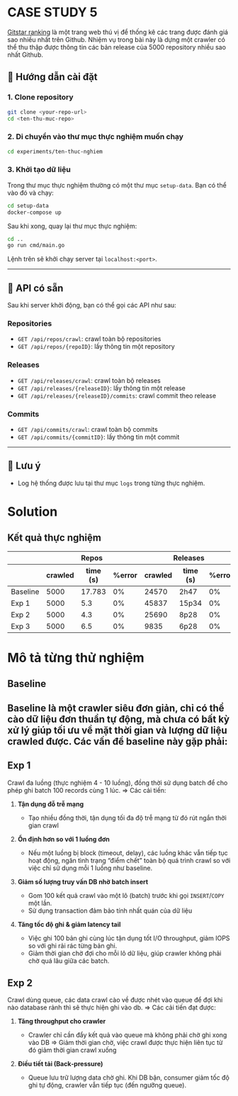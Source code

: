 # CASE STUDY 5

[Gitstar ranking](https://gitstar-ranking.com/repositories) là một trang web thú vị để thống kê các trang được đánh giá sao nhiều nhất trên Github. Nhiệm vụ trong bài này là dựng một crawler có thể thu thập được thông tin các bản release của 5000 repository nhiều sao nhất Github.

## 🚀 Hướng dẫn cài đặt

### 1. Clone repository

```bash
git clone <your-repo-url>
cd <ten-thu-muc-repo>
```

### 2. Di chuyển vào thư mục thực nghiệm muốn chạy

```bash
cd experiments/ten-thuc-nghiem
```

### 3. Khởi tạo dữ liệu

Trong thư mục thực nghiệm thường có một thư mục `setup-data`. Bạn có thể vào đó và chạy:

```bash
cd setup-data
docker-compose up
```

Sau khi xong, quay lại thư mục thực nghiệm:

```bash
cd ..
go run cmd/main.go
```

Lệnh trên sẽ khởi chạy server tại `localhost:<port>`.

---

## 📡 API có sẵn

Sau khi server khởi động, bạn có thể gọi các API như sau:

### Repositories
- `GET /api/repos/crawl`: crawl toàn bộ repositories
- `GET /api/repos/{repoID}`: lấy thông tin một repository

### Releases
- `GET /api/releases/crawl`: crawl toàn bộ releases
- `GET /api/releases/{releaseID}`: lấy thông tin một release
- `GET /api/releases/{releaseID}/commits`: crawl commit theo release

### Commits
- `GET /api/commits/crawl`: crawl toàn bộ commits
- `GET /api/commits/{commitID}`: lấy thông tin một commit

---

## 📝 Lưu ý

- Log hệ thống được lưu tại thư mục `logs` trong từng thực nghiệm.

  
# Solution

## Kết quả thực nghiệm
<table>
  <thead>
    <tr>
      <th> </th>
      <th colspan="3">Repos </th>
      <th colspan="3">Releases </th>
      <th colspan="3">Commits</th>
    </tr>
    <tr>
      <!-- Dòng header thứ hai để đánh tên hai cột con của Col B -->
      <th></th>
      <th>crawled</th>
      <th>time (s)</th>
      <th>%error</th>
      <th>crawled</th>
      <th>time (s) </th>
      <th>%error</th>
      <th>crawled</th>
      <th>time (s) </th>
      <th>%error</th>
    </tr>
  </thead>
  <tbody>
    <tr>
      <td>Baseline</td>
      <td>5000</td>
      <td>17.783</td>
      <td>0%</td>
      <td>24570</td>
      <td>2h47</td>
      <td>0%</td>
      <td>35892</td>
      <td>1h35</td>
      <td>0%</td>
    </tr>
    <tr>
      <td>Exp 1</td>
      <td>5000</td>
      <td>5.3</td>
      <td>0%</td>
      <td>45837</td>
      <td>15p34</td>
      <td>0%</td>
      <td>36822</td>
      <td>13p56</td>
      <td>0%</td>
    </tr>
    <tr>
      <td>Exp 2</td>
      <td>5000</td>
      <td>4.3</td>
      <td>0%</td>
      <td>25690</td>
      <td>8p28</td>
      <td>0%</td>
      <td>37682</td>
      <td>12p55</td>
      <td>0%</td>
    </tr>
    <tr>
      <td>Exp 3</td>
      <td>5000</td>
      <td>6.5</td>
      <td>0%</td>
      <td>9835</td>
      <td>6p28</td>
      <td>0%</td>
      <td>6570</td>
      <td>4p14</td>
      <td>0%</td>
    </tr>
  </tbody>
</table>

# Mô tả từng thử nghiệm
## Baseline
Baseline là một crawler siêu đơn giản, chỉ có thể cào dữ liệu đơn thuần tự động, mà chưa có bất kỳ xử lý giúp tối ưu về mặt thời gian và lượng dữ liệu crawled được. 
Các vấn đề baseline này gặp phải:
- 

## Exp 1
Crawl đa luồng (thực nghiệm 4 - 10 luồng), đồng thời sử dụng batch để cho phép ghi batch 100 records cùng 1 lúc.
=> Các cải tiến:
1. **Tận dụng đỗ trễ mạng**  
   - Tạo nhiều đồng thời, tận dụng tối đa độ trễ mạng từ đó rút ngắn thời gian crawl

2. **Ổn định hơn so với 1 luồng đơn**  
   - Nếu một luồng bị block (timeout, delay), các luồng khác vẫn tiếp tục hoạt động, ngăn tình trạng “điểm chết” toàn bộ quá trình crawl so với việc chỉ sử dụng mỗi 1 luồng như baseline.

4. **Giảm số lượng truy vấn DB nhờ batch insert**  
   - Gom 100 kết quả crawl vào một lô (batch) trước khi gọi `INSERT`/`COPY` một lần.  
   - Sử dụng transaction đảm bảo tính nhất quán của dữ liệu

5. **Tăng tốc độ ghi & giảm latency tail**  
   - Việc ghi 100 bản ghi cùng lúc tận dụng tốt I/O throughput, giảm IOPS so với ghi rải rác từng bản ghi.  
   - Giảm thời gian chờ đợi cho mỗi lô dữ liệu, giúp crawler không phải chờ quá lâu giữa các batch.

## Exp 2
Crawl dùng queue, các data crawl cào về được nhét vào queue để đợi khi nào database rảnh thì sẽ thực hiện ghi vào db.
=> Các cải tiến đạt được:
1. **Tăng throughput cho crawler**  
   - Crawler chỉ cần đẩy kết quả vào queue mà không phải chờ ghi xong vào DB => Giảm thời gian chờ, việc crawl được thực hiện liên tục từ đó giảm thời gian crawl xuống  

2. **Điều tiết tải (Back‑pressure)**  
   - Queue lưu trữ lượng data chờ ghi. Khi DB bận, consumer giảm tốc độ ghi tự động, crawler vẫn tiếp tục (đến ngưỡng queue).  
